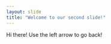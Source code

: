 ```yaml
---
layout: slide
title: "Welcome to our second slide!"
---
```

Hi there! 
Use the left arrow to go back!
